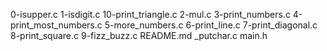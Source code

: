 0-isupper.c
1-isdigit.c
10-print_triangle.c
2-mul.c
3-print_numbers.c
4-print_most_numbers.c
5-more_numbers.c
6-print_line.c
7-print_diagonal.c
8-print_square.c
9-fizz_buzz.c
README.md
_putchar.c
main.h

